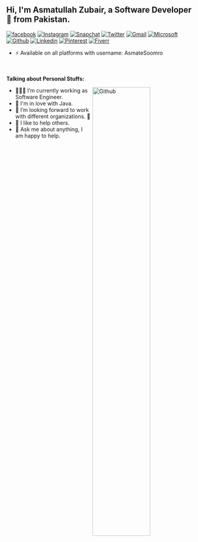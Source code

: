 <!-- Your title -->
## Hi, I'm Asmatullah Zubair, a Software Developer 🚀 from Pakistan.

<!-- Your badges
You can use the website to generate badges: https://shields.io/
-->
[![facebook](https://img.shields.io/badge/-Facebook-blue?style=flat&logo=Facebook&logoColor=white)](https://www.facebook.com/ZubairAsmatullah)
[![Instagram](https://img.shields.io/badge/-Instagram-c13584?style=flat&labelColor=c13584&logo=instagram&logoColor=white)](https://www.instagram.com/ZubairAsmatullah)
[![Snapchat](https://img.shields.io/badge/-SnapChat-yellow?style=flat&labelColor=yellow&logo=snapchat&logoColor=white)](https://www.snapchat.com/AsmateSoomro)
[![Twitter](https://img.shields.io/badge/-Twitter-blue?style=flat&logo=Twitter&logoColor=white)](https://www.twitter.com/ZubairAsmatulla)
[![Gmail](https://img.shields.io/badge/-Gmail-red?style=flat&logo=gmail&logoColor=white)](mailto:ZubairAsmatullah@gmail.com)
[![Microsoft](https://img.shields.io/badge/-Microsoft-blue?style=flat&logo=microsoft&logoColor=white)](mailto:AsmateSoomro@outlook.com)
[![Github](https://img.shields.io/badge/-Github-000?style=flat&logo=github&logoColor=white)](https://www.github.com/ZubairAsmatullah)
[![Linkedin](https://img.shields.io/badge/-LinkedIn-blue?style=flat&logo=Linkedin&logoColor=white)](https://www.linkedin.com/in/ZubairAsmatullah)
[![Pinterest](https://img.shields.io/badge/-Pinterest-red?style=flat&logo=pinterest&logoColor=white)](https://www.pinterest.com/in/ZubairAsmatullah)
[![Fiverr](https://img.shields.io/badge/-Fiverr-brightgreen?style=flat&logo=fiverr&logoColor=white)](https://www.fiverr.com/AsmateSoomro)

- ⚡️ Available on all platforms with username: AsmateSoomro

&nbsp;

<!-- Talking about you -->
**Talking about Personal Stuffs:**

<!-- Any image aligned to the right. Beware the width -->
<img width="55%" align="right" alt="Github" src="https://raw.githubusercontent.com/onimur/.github/master/.resources/git-header.svg" />

- 👨🏽‍💻 I’m currently working as Software Engineer.
- 🌱 I'm in love with Java.
- 👯 I’m looking forward to work with different organizations. 🤝
- 🤔 I like to help others.
- 💬 Ask me about anything, I am happy to help.
